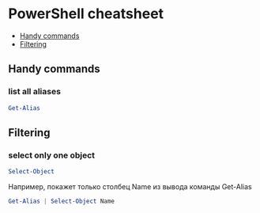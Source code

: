 # PowerShell cheatsheet
 
 * [Handy commands](#handy-commands)
 * [Filtering](#filtering)

## Handy commands  

### list all aliases
```powershell
Get-Alias
```

## Filtering

### select only one object

```powershell
Select-Object
```

Например, покажет только столбец Name из вывода команды Get-Alias

```powershell
Get-Alias | Select-Object Name
```
